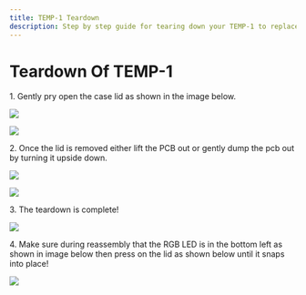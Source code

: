 ```yaml
---
title: TEMP-1 Teardown
description: Step by step guide for tearing down your TEMP-1 to replace parts, clean it, swap cases, etc.
---
```

# Teardown Of TEMP-1

1\. Gently pry open the case lid as shown in the image below.

![](assets/temp-1-pry-open.jpg)

![](assets/temp-1-lid-off.jpg)

2\. Once the lid is removed either lift the PCB out or gently dump the pcb out by turning it upside down.

![](assets/temp-1-lift-pcb-out.jpg)

![](assets/temp-1-teardown-fully.jpg)

3\. The teardown is complete!

![](assets/temp-1-align-lid.jpg)

4\. Make sure during reassembly that the RGB LED is in the bottom left as shown in image below then press on the lid as shown below until it snaps into place!

![](assets/temp-1-press-on-lid.jpg)

&nbsp;